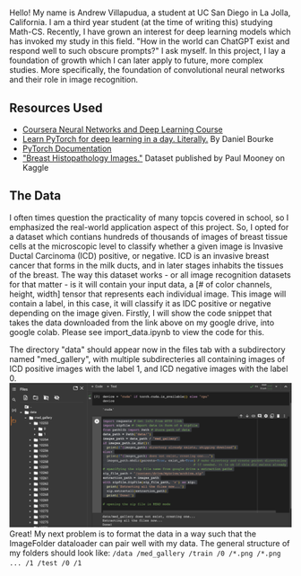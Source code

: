 # 
Hello! My name is Andrew Villapudua, a student at UC San Diego in La Jolla, California. I am a third year student (at the time of writing this) studying Math-CS. Recently, I have grown an interest for deep learning models which has invoked my study in this field. "How in the world can ChatGPT exist and respond well to such obscure prompts?" I ask myself. In this project, I lay a foundation of growth which I can later apply to future, more complex studies. More specifically, the foundation of convolutional neural networks and their role in image recognition. 

## Resources Used
- [Coursera Neural Networks and Deep Learning Course](https://www.coursera.org/learn/neural-networks-deep-learning)
- [Learn PyTorch for deep learning in a day. Literally.](https://www.youtube.com/watch?v=Z_ikDlimN6A&t=67946s&pp=ygUNbGVhcm4gcHl0b3JjaA%3D%3D) By Daniel Bourke
- [PyTorch Documentation](https://pytorch.org/docs/stable/index.html)
- ["Breast Histopathology Images."](https://www.kaggle.com/datasets/paultimothymooney/breast-histopathology-images) Dataset published by Paul Mooney on Kaggle

## The Data
I often times question the practicality of many topcis covered in school, so I emphasized the real-world application aspect of this project. So, I opted for a dataset which contians hundreds of thousands of images of breast tissue cells at the microscopic level to classify whether a given image is Invasive Ductal Carcinoma (ICD) positive, or negative. ICD is an invasive breast cancer that forms in the milk ducts, and in later stages inhabits the tissues of the breast. The way this dataset works - or all image recognition datasets for that matter - is it will contain your input data, a [# of color channels, height, width] tensor that represents each individual image. This image will contain a label, in this case, it will classify it as IDC positive or negative depending on the image given. Firstly, I will show the code snippet that takes the data downloaded from the link above on my google drive, into google colab. Please see import_data.ipynb to view the code for this.

The directory "data" should appear now in the files tab with a subdirectory named "med_gallery", with multiple subdirecteries all containing images of ICD positive images with the label 1, and ICD negative images with the label 0.
![import data](/Images/import_data.png)
Great! My next problem is to format the data in a way such that the ImageFolder dataloader can pair well with my data. The general structure of my folders should look like:
``
/data
  /med_gallery
  /train
    /0
      /*.png
      /*.png
      ...
    /1
  /test
    /0
    /1
``

